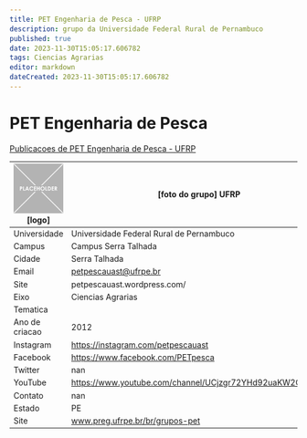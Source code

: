 ```yaml
---
title: PET Engenharia de Pesca - UFRP
description: grupo da Universidade Federal Rural de Pernambuco
published: true
date: 2023-11-30T15:05:17.606782
tags: Ciencias Agrarias
editor: markdown
dateCreated: 2023-11-30T15:05:17.606782
---
```


# PET Engenharia de Pesca

[Publicacoes de PET Engenharia de Pesca - UFRP](/atividade/232PETEngenhariadePescaUFRP/feed)

| ![placeholder.png](/placeholder.png) [logo] | [foto do grupo] UFRP         |
| ------------------------------------------- | ------------------------------------------------- |
| Universidade                                | Universidade Federal Rural de Pernambuco      |
| Campus                                      | Campus Serra Talhada            |
| Cidade                                      | Serra Talhada             |
| Email                                       | petpescauast@ufrpe.br             |
| Site                                        | petpescauast.wordpress.com/              |
| Eixo                                        | Ciencias Agrarias              |
| Tematica                                    |           |
| Ano de criacao                              | 2012        |
| Instagram                                   | https://instagram.com/petpescauast         |
| Facebook                                    | https://www.facebook.com/PETpesca          |
| Twitter                                     | nan           |
| YouTube                                     | https://www.youtube.com/channel/UCjzgr72YHd92uaKW2QTVghA           |
| Contato                                     | nan         |
| Estado                                      |  PE            |
| Site                                        | www.preg.ufrpe.br/br/grupos-pet |

